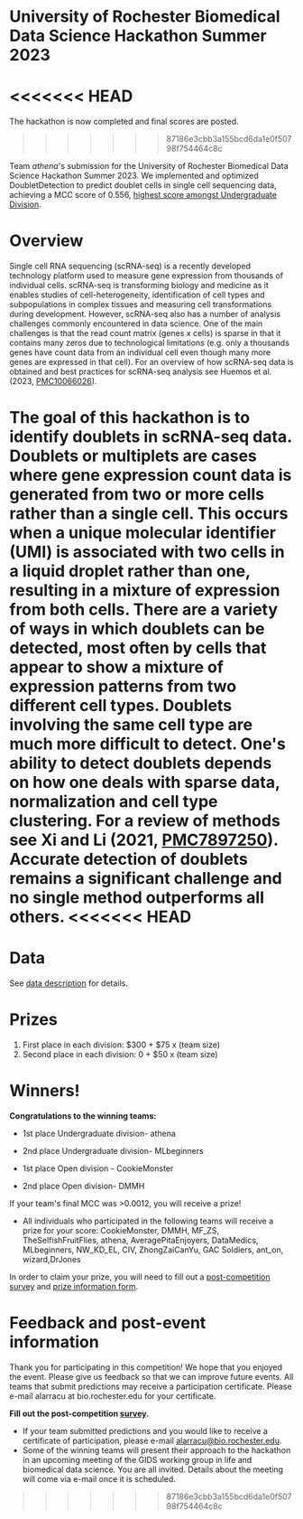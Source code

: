 # University of Rochester Biomedical Data Science Hackathon Summer 2023
<<<<<<< HEAD
=======
The hackathon is now completed and final scores are posted.
>>>>>>> 87186e3cbb3a155bcd6da1e0f50798f754464c8c

Team *athena*'s submission for the University of Rochester Biomedical Data Science Hackathon Summer 2023. We implemented and optimized DoubletDetection to predict doublet cells in single cell sequencing data, achieving a MCC score of 0.556, [highest score amongst Undergraduate Division](https://www.linkedin.com/feed/update/urn:li:activity:7100202352468455424/).


# Overview
Single cell RNA sequencing (scRNA-seq) is a recently developed technology platform used to measure gene expression from thousands of individual cells. scRNA-seq is transforming biology and medicine as it enables studies of cell-heterogeneity, identification of cell types and subpopulations in complex tissues and measuring cell transformations during development. However, scRNA-seq also has a number of analysis challenges commonly encountered in data science. One of the main challenges is that the read count matrix (genes x cells) is sparse in that it contains many zeros due to technological limitations (e.g. only a thousands genes have count data from an individual cell even though many more genes are expressed in that cell). For an overview of how scRNA-seq data is obtained and best practices for scRNA-seq analysis see Huemos et al. (2023, [PMC10066026](https://www.nature.com/articles/s41576-023-00586-w)).

The goal of this hackathon is to identify doublets in scRNA-seq data. Doublets or multiplets are cases where gene expression count data is generated from two or more cells rather than a single cell. This occurs when a unique molecular identifier (UMI) is associated with two cells in a liquid droplet rather than one, resulting in a mixture of expression from both cells. There are a variety of ways in which doublets can be detected, most often by cells that appear to show a mixture of expression patterns from two different cell types. Doublets involving the same cell type are much more difficult to detect. One's ability to detect doublets depends on how one deals with sparse data, normalization and cell type clustering. For a review of methods see Xi and Li (2021, [PMC7897250](https://doi.org/10.1016/j.cels.2020.11.008)). Accurate detection of doublets remains a significant challenge and no single method outperforms all others.
<<<<<<< HEAD
=======

# Data
See [data description](Data.Description.md) for details.

   # Prizes
   
1.  First place in each division: $300 + $75 x (team size)
2.  Second place in each division: 0 + $50 x (team size)
  
# Winners!
**Congratulations to the winning teams:**
 * 1st place Undergraduate division- athena
 * 2nd place Undergraduate division- MLbeginners
 
 * 1st place Open division - CookieMonster 
 * 2nd place Open division- DMMH

If your team's final MCC was >0.0012, you will receive a prize! 
* All individuals who participated in the following teams will receive a prize for your score: CookieMonster, DMMH, MF_ZS, TheSelfishFruitFlies, athena, AveragePitaEnjoyers, DataMedics, MLbeginners, NW_KD_EL, CIV, ZhongZaiCanYu, GAC Soldiers, ant_on, wizard,DrJones

In order to claim your prize, you will need to fill out a [post-competition survey](https://forms.gle/7cgLDG6nPKQUc8tc9) and [prize information form](https://forms.gle/L7cHJQBXYBpy3sU37).


# Feedback and post-event information
Thank you for participating in this competition! We hope that you enjoyed the event. Please give us feedback so that we can improve future events. All teams that submit predictions may receive a participation certificate. Please e-mail alarracu at bio.rochester.edu for your certificate.

**Fill out the post-competition [survey](https://forms.gle/7cgLDG6nPKQUc8tc9).** 
* If your team submitted predictions and you would like to receive a certificate of participation, please e-mail alarracu@bio.rochester.edu. 
* Some of the winning teams will present their approach to the hackathon in an upcoming meeting of the GIDS working group in life and biomedical data science. You are all invited. Details about the meeting will come via e-mail once it is scheduled.
>>>>>>> 87186e3cbb3a155bcd6da1e0f50798f754464c8c
